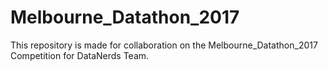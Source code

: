 # Melbourne_Datathon_2017
This repository is made for collaboration on the Melbourne_Datathon_2017 Competition for DataNerds Team.
